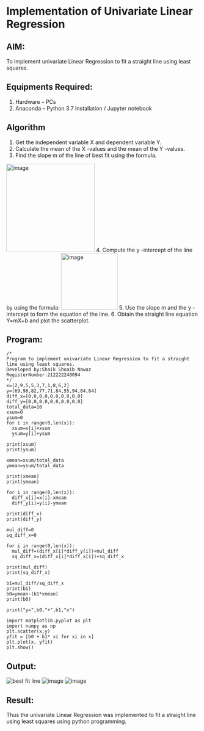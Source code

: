 # Implementation of Univariate Linear Regression
## AIM:
To implement univariate Linear Regression to fit a straight line using least squares.

## Equipments Required:
1. Hardware – PCs
2. Anaconda – Python 3.7 Installation / Jupyter notebook

## Algorithm
1. Get the independent variable X and dependent variable Y.
2. Calculate the mean of the X -values and the mean of the Y -values.
3. Find the slope m of the line of best fit using the formula. 
<img width="231" alt="image" src="https://user-images.githubusercontent.com/93026020/192078527-b3b5ee3e-992f-46c4-865b-3b7ce4ac54ad.png">
4. Compute the y -intercept of the line by using the formula:
<img width="148" alt="image" src="https://user-images.githubusercontent.com/93026020/192078545-79d70b90-7e9d-4b85-9f8b-9d7548a4c5a4.png">
5. Use the slope m and the y -intercept to form the equation of the line.
6. Obtain the straight line equation Y=mX+b and plot the scatterplot.

## Program:
```
/*
Program to implement univariate Linear Regression to fit a straight line using least squares.
Developed by:Shaik Shoaib Nawaz
RegisterNumber:212222240094 
*/
x=[2,9,5,5,3,7,1,8,6,2]
y=[69,98,82,77,71,84,55,94,84,64]
diff_x=[0,0,0,0,0,0,0,0,0,0]
diff_y=[0,0,0,0,0,0,0,0,0,0]
total_data=10
xsum=0
ysum=0
for i in range(0,len(x)):
  xsum=x[i]+xsum
  ysum=y[i]+ysum

print(xsum)
print(ysum)

xmean=xsum/total_data
ymean=ysum/total_data

print(xmean)
print(ymean)

for i in range(0,len(x)):
  diff_x[i]=x[i]-xmean
  diff_y[i]=y[i]-ymean

print(diff_x)
print(diff_y)

mul_diff=0
sq_diff_x=0

for i in range(0,len(x)):
  mul_diff=(diff_x[i]*diff_y[i])+mul_diff
  sq_diff_x=(diff_x[i]*diff_x[i])+sq_diff_x

print(mul_diff)
print(sq_diff_x)

b1=mul_diff/sq_diff_x
print(b1)
b0=ymean-(b1*xmean)
print(b0)

print("y=",b0,"+",b1,"x")

import matplotlib.pyplot as plt
import numpy as np
plt.scatter(x,y)
yfit = [b0 + b1* xi for xi in x]
plt.plot(x, yfit)
plt.show()
```

## Output:
![best fit line](sam.png)
![image](https://github.com/shoaib3136/Find-the-best-fit-line-using-Least-Squares-Method/assets/117919362/50eac31d-aae8-4313-96b7-f7de247f78a6)
![image](https://github.com/shoaib3136/Find-the-best-fit-line-using-Least-Squares-Method/assets/117919362/8f955059-e8e6-4473-b044-2e2222cea05c)



## Result:
Thus the univariate Linear Regression was implemented to fit a straight line using least squares using python programming.
